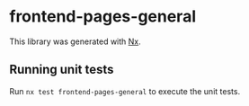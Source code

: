 # frontend-pages-general

This library was generated with [Nx](https://nx.dev).

## Running unit tests

Run `nx test frontend-pages-general` to execute the unit tests.
